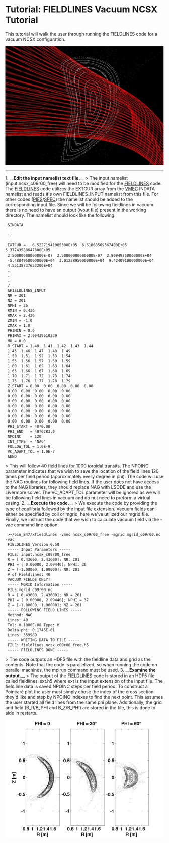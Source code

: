 Tutorial: FIELDLINES Vacuum NCSX Tutorial
=========================================

This tutorial will walk the user through running the FIELDLINES code for
a vacuum NCSX configuration.

![](images/poinc3d_ncsx_c09r00_vac.jpg)

------------------------------------------------------------------------

1\. \_\_**Edit the input namelist text file.**\_\_ \> The input namelist
(input.ncsx\_c09r00\_free) will need to be modified for the
[FIELDLINES](FIELDLINES) code. The [FIELDLINES](FIELDLINES) code
utilizes the EXTCUR array from the [VMEC](VMEC) INDATA namelist and
reads it\'s own FIELDLINES\_INPUT namelist from this file. For other
codes ([PIES](PIES)/[SPEC](SPEC)) the namelist should be added to the
corresponding input file. Since we will be following fieldlines in
vacuum there is no need to have an output (wout file) present in the
working directory. The namelist should look like the following:

     &INDATA
     .
     .
     .
     EXTCUR =   6.52271941985300E+05  6.51868569367400E+05  5.37743588647300E+05
     2.50000000000000E-07  2.50000000000000E-07  2.80949750000000E+04
     -5.48049500000000E+04  3.01228950000000E+04  9.42409100000000E+04
     4.55138737653200E+04
     .
     .
     .
     /
     &FIELDLINES_INPUT
     NR = 201
     NZ = 201
     NPHI = 36
     RMIN = 0.436
     RMAX = 2.436
     ZMIN = -1.0
     ZMAX = 1.0
     PHIMIN = 0.0
     PHIMAX = 2.09439510239
     MU = 0.0
     R_START = 1.40  1.41  1.42  1.43  1.44
     1.45  1.46  1.47  1.48  1.49
     1.50  1.51  1.52  1.53  1.54
     1.55  1.56  1.57  1.59  1.59
     1.60  1.61  1.62  1.63  1.64
     1.65  1.66  1.67  1.68  1.69
     1.70  1.71  1.72  1.73  1.74
     1.75  1.76  1.77  1.78  1.79
     Z_START = 0.00  0.00  0.00  0.00  0.00
     0.00  0.00  0.00  0.00  0.00
     0.00  0.00  0.00  0.00  0.00
     0.00  0.00  0.00  0.00  0.00
     0.00  0.00  0.00  0.00  0.00
     0.00  0.00  0.00  0.00  0.00
     0.00  0.00  0.00  0.00  0.00
     0.00  0.00  0.00  0.00  0.00
     PHI_START = 40*0.00
     PHI_END   = 40*6283.0
     NPOINC    = 120
     INT_TYPE  = 'NAG'
     FOLLOW_TOL = 1.0E-9
     VC_ADAPT_TOL = 1.0E-7
     &END

\> This will follow 40 field lines for 1000 toroidal transits. The
NPOINC parameter indicates that we wish to save the location of the
field lines 120 times per field period (approximately every degree in
phi). The code will use the NAG routines for following field lines. If
the user does not have access to the NAG libraries, they should replace
NAG with LSODE and use the Livermore solver. The VC\_ADAPT\_TOL
parameter will be ignored as we will be following field lines in vacuum
and do not need to preform a virtual casing. 2. \_\_**Execute the
code.**\_\_ \> We execute the code by providing the type of equilibria
followed by the input file extension. Vacuum fields can either be
specified by coil or mgrid, here we\'ve utilized our mgrid file.
Finally, we instruct the code that we wish to calculate vacuum field via
the -vac command line option.

     >~/bin_847/xfieldlines -vmec ncsx_c09r00_free -mgrid mgrid_c09r00.nc -vac
     FIELDLINES Version 0.50
     ----- Input Parameters -----
     FILE: input.ncsx_c09r00_free
     R = [ 0.43600, 2.43600]; NR: 201
     PHI = [ 0.00000, 2.09440]; NPHI: 36
     Z = [-1.00000, 1.00000]; NR: 201
     # of Fieldlines: 40
     VACUUM FIELDS ONLY!
     ----- MGRID Information -----
     FILE:mgrid_c09r00.nc
     R = [ 0.43600, 2.43600]; NR = 201
     PHI = [ 0.00000, 2.09440]; NPHI = 37
     Z = [-1.00000, 1.00000]; NZ = 201
     ----- FOLLOWING FIELD LINES -----
     Method: NAG
     Lines: 40
     Tol: 0.1000E-08 Type: M
     Delta-phi: 0.1745E-01
     Lines: 359989
     ----- WRITING DATA TO FILE -----
     FILE: fieldlines_ncsx_c09r00_free.h5
     ----- FIELDLINES DONE -----

\> The code outputs an HDF5 file with the fieldline data and grid as the
contents. Note that the code is parallelized, so when running the code
on parallel machines, the mpirun command must be used. 3. \_\_**Examine
the output.**\_\_ \> The output of the [FIELDLINES](FIELDLINES) code is
stored in an HDF5 file called fieldlines\_ext.h5 where ext is the input
extension of the input file. The field line data is saved NPOINC steps
per field period. To construct a Poincaré plot the user must simply
chose the index of the cross section they\'d like and step by NPOINC
indexes to find the next point. This assumes the user started all field
lines from the same phi plane. Additionally, the grid and field
(B\_R/B\_PHI and B\_Z/B\_PHI) are stored in the file, this is done to
aide in restarts.

![](images/poinc3_ncsx_c09r00_vac.jpg)

